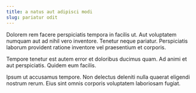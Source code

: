 ```yaml
---
title: a natus aut adipisci modi
slug: pariatur odit
---
```


Dolorem rem facere perspiciatis tempora in facilis ut. Aut voluptatem numquam aut ad nihil vero inventore. Tenetur neque pariatur. Perspiciatis laborum provident ratione inventore vel praesentium et corporis.

Tempore tenetur est autem error et doloribus ducimus quam. Ad animi et aut perspiciatis. Quidem eum facilis.

Ipsum ut accusamus tempore. Non delectus deleniti nulla quaerat eligendi nostrum rerum. Eius sint omnis corporis voluptatem laboriosam fugiat.
